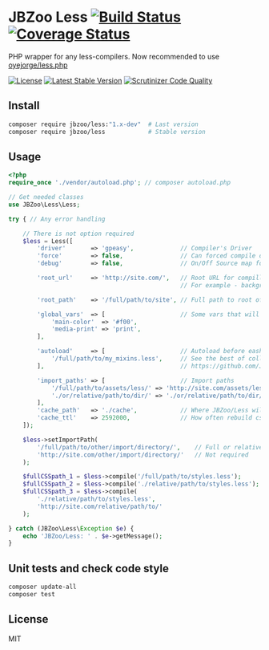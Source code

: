 # JBZoo Less  [![Build Status](https://travis-ci.org/JBZoo/Less.svg?branch=master)](https://travis-ci.org/JBZoo/Less)      [![Coverage Status](https://coveralls.io/repos/github/JBZoo/Less/badge.svg?branch=master)](https://coveralls.io/github/JBZoo/Less?branch=master)

PHP wrapper for any less-compilers. Now recommended to use [oyejorge/less.php](https://github.com/oyejorge/less.php)

[![License](https://poser.pugx.org/JBZoo/Less/license)](https://packagist.org/packages/JBZoo/Less)  [![Latest Stable Version](https://poser.pugx.org/JBZoo/Less/v/stable)](https://packagist.org/packages/JBZoo/Less) [![Scrutinizer Code Quality](https://scrutinizer-ci.com/g/JBZoo/Less/badges/quality-score.png?b=master)](https://scrutinizer-ci.com/g/JBZoo/Less/?branch=master)

## Install
```sh
composer require jbzoo/less:"1.x-dev"  # Last version
composer require jbzoo/less            # Stable version
```

## Usage
```php
<?php
require_once './vendor/autoload.php'; // composer autoload.php

// Get needed classes
use JBZoo\Less\Less;

try { // Any error handling

    // There is not option required
    $less = Less([
        'driver'       => 'gpeasy',             // Compiler's Driver
        'force'        => false,                // Can forced compile on each compile() calling
        'debug'        => false,                // On/Off Source map for browser debug console

        'root_url'     => 'http://site.com/',   // Root URL for compilled CSS files
                                                // For example - background:url('http://site.com/image.png')

        'root_path'    => '/full/path/to/site', // Full path to root of web directory

        'global_vars'  => [                     // Some vars that will be in all less files
            'main-color'  => '#f00',
            'media-print' => 'print',
        ],

        'autoload'     => [                     // Autoload before eash compiling
            '/full/path/to/my_mixins.less',     // See the best of collection here
        ],                                      // https://github.com/JBZoo/JBlank/tree/master/less/misc

        'import_paths' => [                     // Import paths
            '/full/path/to/assets/less/' => 'http://site.com/assets/less/',
            './or/relative/path/to/dir/' => './or/relative/path/to/dir/',
        ],
        'cache_path'   => './cache',            // Where JBZoo/Less will save compiled CSS-files
        'cache_ttl'    => 2592000,              // How often rebuild css files (in seconds)
    ]);

    $less->setImportPath(
        '/full/path/to/other/import/directory/',    // Full or relative path
        'http://site.com/other/import/directory/'   // Not required
    );

    $fullCSSpath_1 = $less->compile('/full/path/to/styles.less');       // Basepath from config
    $fullCSSpath_2 = $less->compile('./relative/path/to/styles.less');  // OR relative path
    $fullCSSpath_3 = $less->compile(
        './relative/path/to/styles.less',
        'http://site.com/relative/path/to/'                             // Force base path for any URLs
    );

} catch (JBZoo\Less\Exception $e) {
    echo 'JBZoo/Less: ' . $e->getMessage();
}

```


## Unit tests and check code style
```sh
composer update-all
composer test
```


## License

MIT
